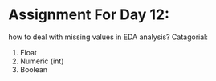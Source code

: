 # Assignment For Day 12:
how to deal with missing values in EDA analysis?
Catagorial:
1. Float
2. Numeric (int)
3. Boolean 